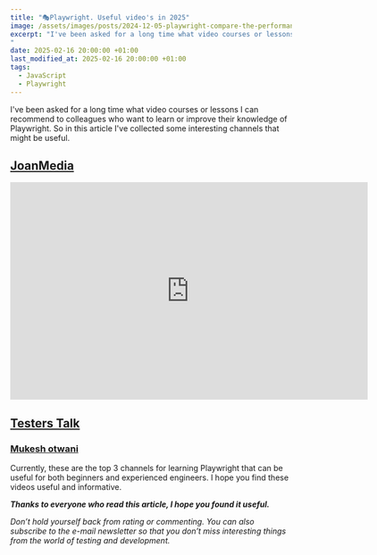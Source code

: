 ```yaml
---
title: "🎭Playwright. Useful video's in 2025"
image: /assets/images/posts/2024-12-05-playwright-compare-the-performance-of-different-test-parallelization-approaches/0_OWmrZjf95TDjGa2B.webp
excerpt: "I've been asked for a long time what video courses or lessons I can recommend to colleagues who want to learn or improve their knowledge of Playwright. So in this article I've collected some interesting channels that might be useful...
"
date: 2025-02-16 20:00:00 +01:00
last_modified_at: 2025-02-16 20:00:00 +01:00
tags:
  - JavaScript
  - Playwright
---
```


I've been asked for a long time what video courses or lessons I can recommend to colleagues who want to learn or improve their knowledge of Playwright. So in this article I've collected some interesting channels that might be useful.

## [JoanMedia](https://www.youtube.com/@joanmedia)

  <iframe
    width="640"
    height="390"
    src="https://www.youtube.com/embed/6fapvF1uYo0&list=PLYDwWPRvXB89caN5PHWDLrXJuyugu5Mg_"
    frameborder="0"
    allowfullscreen="true"
  ></iframe>


## [Testers Talk](https://www.youtube.com/@testerstalk)

<!-- {% include youtube.html id=”2poXBtifpzA&list=PLUeDIlio4THGS-7JbBnnWvs_MLZdBKRgB” %} -->

### [Mukesh otwani](https://www.youtube.com/@Mukeshotwani)

<!-- {% include youtube.html id=”pq20Gd4LXeI&t=122s” %} -->

Currently, these are the top 3 channels for learning Playwright that can be useful for both beginners and experienced engineers. I hope you find these videos useful and informative.

***Thanks to everyone who read this article, I hope you found it useful.***

*Don’t hold yourself back from rating or commenting. You can also subscribe to the e-mail newsletter so that you don’t miss interesting things from the world of testing and development.*
